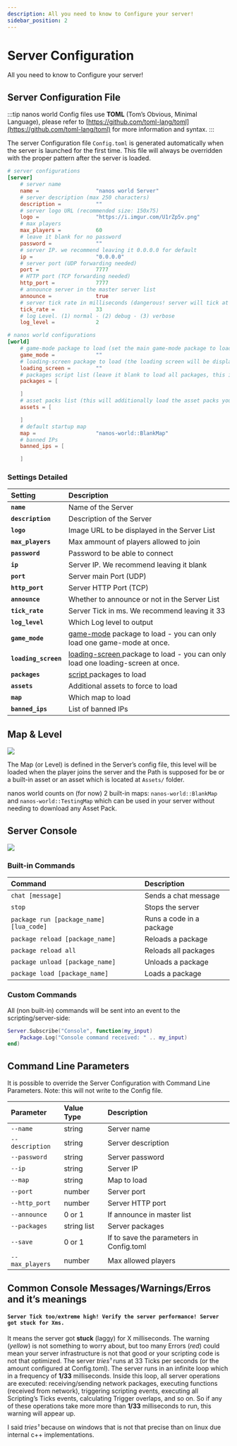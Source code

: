 ```yaml
---
description: All you need to know to Configure your server!
sidebar_position: 2
---
```


# Server Configuration

All you need to know to Configure your server!

## Server Configuration File

:::tip
nanos world Config files use **TOML** \(Tom’s Obvious, Minimal Language\), please refer to [https://github.com/toml-lang/toml](https://github.com/toml-lang/toml) for more information and syntax.
:::

The server Configuration file `Config.toml` is generated automatically when the server is launched for the first time. This file will always be overridden with the proper pattern after the server is loaded.

```toml title="Server.toml"
# server configurations
[server]
    # server name
    name =                  "nanos world Server"
    # server description (max 250 characters)
    description =           ""
    # server logo URL (recommended size: 150x75)
    logo =                  "https://i.imgur.com/U1rZp5v.png"
    # max players
    max_players =           60
    # leave it blank for no password
    password =              ""
    # server IP. we recommend leaving it 0.0.0.0 for default
    ip =                    "0.0.0.0"
    # server port (UDP forwarding needed)
    port =                  7777
    # HTTP port (TCP forwarding needed)
    http_port =             7777
    # announce server in the master server list
    announce =              true
    # server tick rate in milliseconds (dangerous! server will tick at each [tick_rate] ms, affecting both server and client performance. 33 ms means 30 ticks per second and is the default and recommended value)
    tick_rate =             33
    # log Level. (1) normal - (2) debug - (3) verbose
    log_level =             2

# nanos world configurations
[world]
    # game-mode package to load (set the main game-mode package to load - you can load only one 'game-mode' package type at once)
    game_mode =             ""
    # loading-screen package to load (the loading screen will be displayed when players join your server)
    loading_screen =        ""
    # packages script list (leave it blank to load all packages, this is usually useful when you have tons of packages downloaded and only wants to load one or some)
    packages = [

    ]
    # asset packs list (this will additionally load the asset packs you define here)
    assets = [

    ]
    # default startup map
    map =                   "nanos-world::BlankMap"
    # banned IPs
    banned_ips = [

    ]
```


### Settings Detailed

| Setting | Description |
| :--- | :--- |
| **`name`** | Name of the Server |
| **`description`** | Description of the Server |
| **`logo`** | Image URL to be displayed in the Server List |
| **`max_players`** | Max ammount of players allowed to join |
| **`password`** | Password to be able to connect |
| **`ip`** | Server IP. We recommend leaving it blank |
| **`port`** | Server main Port \(UDP\) |
| **`http_port`** | Server HTTP Port \(TCP\) |
| **`announce`** | Whether to announce or not in the Server List |
| **`tick_rate`** | Server Tick in ms. We recommend leaving it 33 |
| **`log_level`** | Which Log level to output |
| **`game_mode`** | [game-mode](../packages/#package-types) package to load -  you can only load one game-mode at once. |
| **`loading_screen`** | [loading-screen ](../packages/loading-screen.md)package to load - you can only load one loading-screen at once. |
| **`packages`** | [script ](../packages/#package-types)packages to load |
| **`assets`** | Additional assets to force to load |
| **`map`** | Which map to load |
| **`banned_ips`** | List of banned IPs |

## Map & Level

![](/img/docs/server-map.jpg)

The Map \(or Level\) is defined in the Server’s config file, this level will be loaded when the player joins the server and the Path is supposed for be or a built-in asset or an asset which is located at `Assets/` folder.

nanos world counts on \(for now\) 2 built-in maps: `nanos-world::BlankMap` and `nanos-world::TestingMap` which can be used in your server without needing to download any Asset Pack.

## Server Console

![](/img/docs/server.jpg)

### Built-in Commands

| Command | Description |
| :--- | :--- |
| `chat [message]` | Sends a chat message |
| `stop` | Stops the server |
| `package run [package_name] [lua_code]` | Runs a code in a package |
| `package reload [package_name]` | Reloads a package |
| `package reload all` | Reloads all packages |
| `package unload [package_name]` | Unloads a package |
| `package load [package_name]` | Loads a package |

### Custom Commands

All \(non built-in\) commands will be sent into an event to the scripting/server-side:

```lua title="Server/Index.lua"
Server.Subscribe("Console", function(my_input)
    Package.Log("Console command received: " .. my_input)
end)
```

## Command Line Parameters

It is possible to override the Server Configuration with Command Line Parameters. Note: this will not write to the Config file.

| Parameter | Value Type | Description |
| :--- | :--- | :--- |
| `--name` | string | Server name |
| `--description` | string | Server description |
| `--password` | string | Server password |
| `--ip` | string | Server IP |
| `--map` | string | Map to load |
| `--port` | number | Server port |
| `--http_port` | number | Server HTTP port |
| `--announce` | 0 or 1 | If announce in master list |
| `--packages` | string list | Server packages |
| `--save` | 0 or 1 | If to save the parameters in Config.toml |
| `--max_players` | number | Max allowed players |

## Common Console Messages/Warnings/Erros and it’s meanings

#### `Server Tick too/extreme high! Verify the server performance! Server got stuck for Xms.`

It means the server got **stuck** \(laggy\) for X milliseconds. The warning \(_yellow_\) is not something to worry about, but too many Errors \(_red_\) could mean your server infrastructure is not that good or your scripting code is not that optimized. The server _tries¹_ runs at 33 Ticks per seconds \(or the amount configured at Config.toml\). The server runs in an infinite loop which in a frequency of **1/33** milliseconds. Inside this loop, all server operations are executed: receiving/sending network packages, executing functions \(received from network\), triggering scripting events, executing all Scripting’s Ticks events, calculating Trigger overlaps, and so on. So if any of these operations take more more than **1/33** milliseconds to run, this warning will appear up.

I said _tries¹_ because on windows that is not that precise than on linux due internal c++ implementations.

